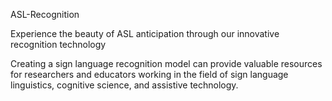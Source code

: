 ASL-Recognition

Experience the beauty of ASL anticipation through our innovative recognition technology


Creating a sign language recognition model can provide valuable resources for researchers and educators working in the field of sign language linguistics, cognitive science, and assistive technology. 
